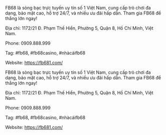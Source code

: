 FB68 là sòng bạc trực tuyến uy tín số 1 Việt Nam, cung cấp trò chơi đa dạng, bảo mật cao, hỗ trợ 24/7, và nhiều ưu đãi hấp dẫn. Tham gia FB68 để thắng lớn ngay!

Địa chỉ: 1172/21 Đ. Phạm Thế Hiển, Phường 5, Quận 8, Hồ Chí Minh, Việt Nam.

Phone: 0909.888.999

Tag: #fb68, #fb68casino, #nhàcáifb68

Website: https://fb681.com/

FB68 là sòng bạc trực tuyến uy tín số 1 Việt Nam, cung cấp trò chơi đa dạng, bảo mật cao, hỗ trợ 24/7, và nhiều ưu đãi hấp dẫn. Tham gia FB68 để thắng lớn ngay!

Địa chỉ: 1172/21 Đ. Phạm Thế Hiển, Phường 5, Quận 8, Hồ Chí Minh, Việt Nam.

Phone: 0909.888.999

Tag: #fb68, #fb68casino, #nhàcáifb68

Website: https://fb681.com/


